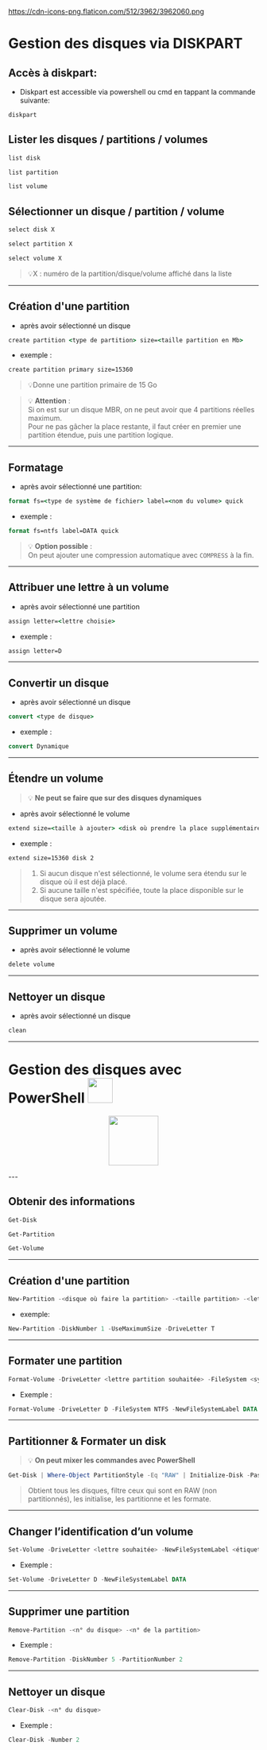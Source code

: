 https://cdn-icons-png.flaticon.com/512/3962/3962060.png
# **Gestion des disques via DISKPART**
## **Accès à diskpart:**
- Diskpart est accessible via powershell ou cmd en tappant la commande suivante:
```cmd
diskpart
```
## **Lister les disques / partitions / volumes**
```cmd
list disk
```
```cmd
list partition
```
```cmd
list volume
```
## Sélectionner un disque / partition / volume
```cmd
select disk X 
```
```cmd
select partition X 
```
```cmd
select volume X 
```
> 💡X : numéro de la partition/disque/volume affiché dans la liste

---

## Création d'une partition
- après avoir sélectionné un disque
```cmd
create partition <type de partition> size=<taille partition en Mb>
```
- exemple :
```cmd
create partition primary size=15360
```
> 💡Donne une partition primaire de 15 Go

> 💡 **Attention** :  
> Si on est sur un disque MBR, on ne peut avoir que 4 partitions réelles maximum.  
> Pour ne pas gâcher la place restante, il faut créer en premier une partition étendue, puis une partition logique.

---

## Formatage
- après avoir sélectionné une partition: 
```cmd
format fs=<type de système de fichier> label=<nom du volume> quick
```
- exemple :
```cmd
format fs=ntfs label=DATA quick
```
> 💡 **Option possible** :  
> On peut ajouter une compression automatique avec `COMPRESS` à la fin.

---

## Attribuer une lettre à un volume
- après avoir sélectionné une partition
```cmd
assign letter=<lettre choisie>
```
- exemple :
```cmd
assign letter=D
```
---

## Convertir un disque
- après avoir sélectionné un disque
```cmd
convert <type de disque>
```
- exemple :
```cmd
convert Dynamique
```

---

## Étendre un volume
> 💡 **Ne peut se faire que sur des disques dynamiques**
- après avoir sélectionné le volume
```cmd
extend size=<taille à ajouter> <disk où prendre la place supplémentaire>
```
- exemple :
```cmd
extend size=15360 disk 2 
```
> 1. Si aucun disque n'est sélectionné, le volume sera étendu sur le disque où il est déjà placé.
> 2. Si aucune taille n'est spécifiée, toute la place disponible sur le disque sera ajoutée.

---

## Supprimer un volume
- après avoir sélectionné le volume
```cmd
delete volume
```

---

## Nettoyer un disque
- après avoir sélectionné un disque
```cmd
clean
```
---
# **Gestion des disques avec PowerShell <img src="https://upload.wikimedia.org/wikipedia/commons/a/af/PowerShell_Core_6.0_icon.png" height="50px" />**
<div align="center">
  <p align="center">
    <a href="#">
      <img src="https://upload.wikimedia.org/wikipedia/commons/a/af/PowerShell_Core_6.0_icon.png" height="100px" />
    </a>
  </p>
</div>
---

## Obtenir des informations
```powershell
Get-Disk
```
```powershell
Get-Partition
```
```powershell
Get-Volume
```
---

## Création d'une partition
```powershell
New-Partition -<disque où faire la partition> -<taille partition> -<lettre de la partition>
```
- exemple: 
```powershell
New-Partition -DiskNumber 1 -UseMaximumSize -DriveLetter T
```
---

## Formater une partition

```powershell
Format-Volume -DriveLetter <lettre partition souhaitée> -FileSystem <système de fichier> -NewFileSystemLabel <nom du volume>
```
- Exemple :
```powershell
Format-Volume -DriveLetter D -FileSystem NTFS -NewFileSystemLabel DATA
```

---

## Partitionner & Formater un disk
> 💡 **On peut mixer les commandes avec PowerShell**
```powershell
Get-Disk | Where-Object PartitionStyle -Eq "RAW" | Initialize-Disk -PassThru | New-Partition -AssignDriveLetter -UseMaximumSize | Format-Volume
```
> Obtient tous les disques, filtre ceux qui sont en RAW (non partitionnés), les initialise, les partitionne et les formate.

---

## Changer l’identification d’un volume
```powershell
Set-Volume -DriveLetter <lettre souhaitée> -NewFileSystemLabel <étiquette du volume>
```
- Exemple :
```powershell
Set-Volume -DriveLetter D -NewFileSystemLabel DATA
```
---

## Supprimer une partition
```powershell
Remove-Partition -<n° du disque> -<n° de la partition>
```
-  Exemple :
```powershell
Remove-Partition -DiskNumber 5 -PartitionNumber 2
```
---

## Nettoyer un disque
```powershell
Clear-Disk -<n° du disque>
```
- Exemple :
```powershell
Clear-Disk -Number 2
```

